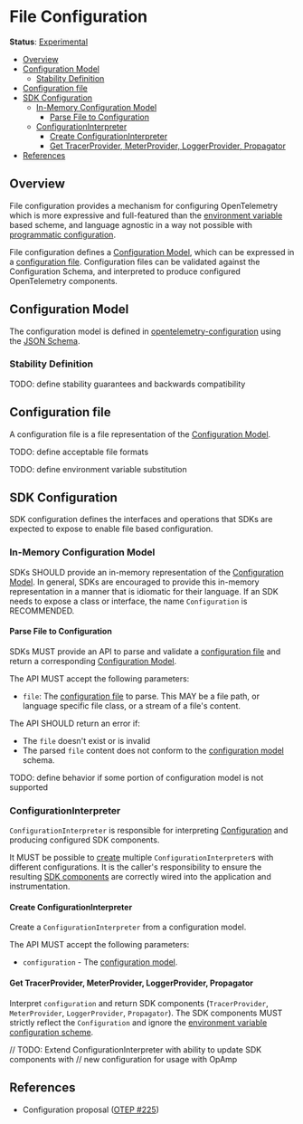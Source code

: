 # File Configuration

**Status**: [Experimental](../document-status.md)

<!-- toc -->

- [Overview](#overview)
- [Configuration Model](#configuration-model)
  * [Stability Definition](#stability-definition)
- [Configuration file](#configuration-file)
- [SDK Configuration](#sdk-configuration)
  * [In-Memory Configuration Model](#in-memory-configuration-model)
    + [Parse File to Configuration](#parse-file-to-configuration)
  * [ConfigurationInterpreter](#configurationinterpreter)
    + [Create ConfigurationInterpreter](#create-configurationinterpreter)
    + [Get TracerProvider, MeterProvider, LoggerProvider, Propagator](#get-tracerprovider-meterprovider-loggerprovider-propagator)
- [References](#references)

<!-- tocstop -->

## Overview

File configuration provides a mechanism for configuring OpenTelemetry which is
more expressive and full-featured than
the [environment variable](sdk-environment-variables.md) based scheme, and
language agnostic in a way not possible
with [programmatic configuration](sdk-configuration.md#programmatic).

File configuration defines a [Configuration Model](#configuration-model),
which can be expressed in a [configuration file](#configuration-file).
Configuration files can be validated against the Configuration Schema, and
interpreted to produce configured OpenTelemetry components.

## Configuration Model

The configuration model is defined
in [opentelemetry-configuration](https://github.com/open-telemetry/opentelemetry-configuration)
using the [JSON Schema](https://json-schema.org/).

### Stability Definition

TODO: define stability guarantees and backwards compatibility

## Configuration file

A configuration file is a file representation of
the [Configuration Model](#configuration-model).

TODO: define acceptable file formats

TODO: define environment variable substitution

## SDK Configuration

SDK configuration defines the interfaces and operations that SDKs are expected
to expose to enable file based configuration.

### In-Memory Configuration Model

SDKs SHOULD provide an in-memory representation of
the [Configuration Model](#configuration-model). In general, SDKs are encouraged
to provide this in-memory representation in a manner that is idiomatic for their
language. If an SDK needs to expose a class or interface, the
name `Configuration` is RECOMMENDED.

#### Parse File to Configuration

SDKs MUST provide an API to parse and validate
a [configuration file](#configuration-file) and return a
corresponding [Configuration Model](#in-memory-configuration-model).

The API MUST accept the following parameters:

* `file`: The [configuration file](#configuration-file) to parse. This MAY be a
  file path, or language specific file class, or a stream of a file's content.

The API SHOULD return an error if:

* The `file` doesn't exist or is invalid
* The parsed `file` content does not conform to
  the [configuration model](#configuration-model) schema.

TODO: define behavior if some portion of configuration model is not supported

### ConfigurationInterpreter

`ConfigurationInterpreter` is responsible for
interpreting [Configuration](#in-memory-configuration-model) and producing
configured SDK components.

It MUST be possible to [create](#create-configurationinterpreter)
multiple `ConfigurationInterpreter`s with different configurations. It is the
caller's responsibility to ensure the
resulting [SDK components](#get-tracerprovider-meterprovider-loggerprovider-propagator) are
correctly wired into the application and instrumentation.

#### Create ConfigurationInterpreter

Create a `ConfigurationInterpreter` from a configuration model.

The API MUST accept the following parameters:

* `configuration` - The [configuration model](#in-memory-configuration-model).

#### Get TracerProvider, MeterProvider, LoggerProvider, Propagator

Interpret `configuration` and return SDK components (`TracerProvider`,
`MeterProvider`, `LoggerProvider`, `Propagator`). The SDK components MUST
strictly reflect the `Configuration` and ignore
the [environment variable configuration scheme](./sdk-environment-variables.md).

// TODO: Extend ConfigurationInterpreter with ability to update SDK components with
// new configuration for usage with OpAmp

## References

* Configuration
  proposal ([OTEP #225](https://github.com/open-telemetry/oteps/pull/225))
